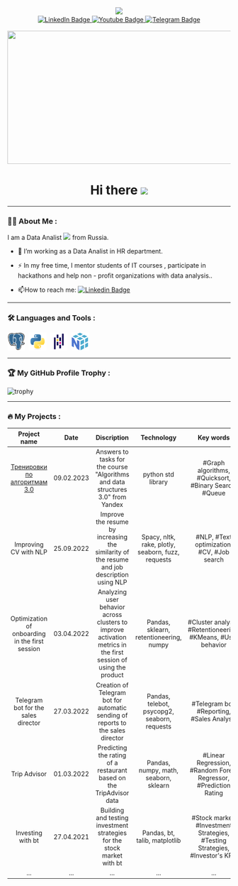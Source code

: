 <div id="header" align="center">
  <img src="https://media.giphy.com/media/JWuBH9rCO2uZuHBFpm/giphy.gif" width="100"/>
</div>
<div id="badges" align="center">
  <a href="linkedin.com/in/grigory-lemaev-68a3381b6">
    <img src="https://img.shields.io/badge/LinkedIn-blue?style=for-the-badge&logo=linkedin&logoColor=white" alt="LinkedIn Badge"/>
  </a>
  <a href="https://www.youtube.com/channel/UC4hwQPaxZLhLbTgCsD_VLaQ">
    <img src="https://img.shields.io/badge/YouTube-red?style=for-the-badge&logo=youtube&logoColor=white" alt="Youtube Badge"/>
  </a>
  <a href="https://t.me/LemaPro">
    <img src="https://img.shields.io/badge/Telegram-blue?style=for-the-badge&logo=telegram&logoColor=white" alt="Telegram Badge"/>
  </a>
</div>
<div id="stat" align="center">
<img src="https://komarev.com/ghpvc/?username=LemaPro&style=flat-square&color=blue" alt=""/>
</div>
<div align="center">
  <img src="https://media.giphy.com/media/dWesBcTLavkZuG35MI/giphy.gif" width="600" height="300"/>
  <h1>
  Hi there
  <img src="https://media.giphy.com/media/hvRJCLFzcasrR4ia7z/giphy.gif" width="30px"/>
</h1>
</div>

---

### :man_technologist: About Me :
I am a Data Analist <img src="https://media.giphy.com/media/WUlplcMpOCEmTGBtBW/giphy.gif" width="30"> from Russia.
- :telescope: I’m working as a Data Analist in HR department.


- :zap: In my free time, I mentor students of IT courses , participate in hackathons and help non - profit organizations with data analysis..

- :mailbox:How to reach me: [![Linkedin Badge](https://img.shields.io/badge/-LemaPro-blue?style=flat&logo=Linkedin&logoColor=white)](linkedin.com/in/grigory-lemaev-68a3381b6)

---

### :hammer_and_wrench: Languages and Tools :
<div>
  <img src="https://github.com/devicons/devicon/blob/master/icons/postgresql/postgresql-original.svg"title="Postgresql" alt="Postgresql" width="40" height="40"/>&nbsp;
  <img src="https://github.com/devicons/devicon/blob/master/icons/python/python-original.svg"title="Python" alt="Python" width="40" height="40"/>&nbsp;
  <img src="https://github.com/devicons/devicon/blob/master/icons/pandas/pandas-original.svg"title="Pandas" alt="Pandas" width="40" height="40"/>&nbsp;
  <img src="https://github.com/devicons/devicon/blob/master/icons/numpy/numpy-original.svg"title="Numpy" alt="Numoy" width="40" height="40"/>
</div>

---

### :trophy: My GitHub Profile Trophy :
![trophy](https://github-profile-trophy.vercel.app/?username=LemaPro&row=1)

---

### :fire: My Projects :
| Project name  | Date | Discription | Technology | Key words | Link |
| :-------------: | :-------------: | :-------------: | :-------------: | :-------------: | :-------------: |
| [Тренировки по алгоритмам 3.0](https://yandex.ru/yaintern/algorithm-training)  | 09.02.2023  | Answers to tasks for the course "Algorithms and data structures 3.0" from Yandex | python std library | #Graph algorithms, #Quicksort, #Binary Search, #Queue  | [Code]() |
| Improving CV with NLP  | 25.09.2022  | Improve the resume by increasing the similarity of the resume and job description using NLP | Spacy, nltk, rake, plotly, seaborn, fuzz, requests | #NLP, #Text optimization, #CV, #Job search  | [Code](https://goo.su/NLP_in_CV) |
| Optimization of onboarding in the first session  | 03.04.2022  | Analyzing user behavior across clusters to improve activation metrics in the first session of using the product | Pandas, sklearn, retentioneering, numpy | #Cluster analysis, #Retentioneering, #KMeans, #User behavior  | [Code](https://goo.su/Claster), [Presentation](https://s3.amazonaws.com/appforest_uf/f1648889619258x787945253463463400/Задание%20Hard%20конкурса%20аналитиков.pdf) |
| Telegram bot for the sales director  | 27.03.2022  | Creation of Telegram bot for automatic sending of reports to the sales director | Pandas, telebot, psycopg2, seaborn, requests | #Telegram bot, #Reporting, #Sales Analysis  | [Code](https://goo.su/Tg_bot), [Presentation](https://s3.amazonaws.com/appforest_uf/f1648057035680x181310419851467460/Задание%201%20конкурса%20аналитиков.pdf) |
| Trip Advisor  | 01.03.2022  | Predicting the rating of a restaurant based on the TripAdvisor data | Pandas, numpy, math, seaborn, sklearn | #Linear Regression, #Random Forest Regressor, #Prediction Rating  | [Code](https://goo.su/TripAdv) |
| Investing with bt  | 27.04.2021  | Building and testing investment strategies for the stock market with bt | Pandas, bt, talib, matplotlib | #Stock market, #Investment Strategies, #Testing  Strategies, #Investor's KPIs | [Code](https://goo.su/python_bt) |
| ...  | ...  | ...  | ...  | ...  | ...  |
